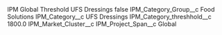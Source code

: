 <?xml version="1.0" encoding="UTF-8"?>
<CustomMetadata xmlns="http://soap.sforce.com/2006/04/metadata" xmlns:xsi="http://www.w3.org/2001/XMLSchema-instance" xmlns:xsd="http://www.w3.org/2001/XMLSchema">
    <label>IPM Global Threshold UFS Dressings</label>
    <protected>false</protected>
    <values>
        <field>IPM_Category_Group__c</field>
        <value xsi:type="xsd:string">Food Solutions</value>
    </values>
    <values>
        <field>IPM_Category__c</field>
        <value xsi:type="xsd:string">UFS Dressings</value>
    </values>
    <values>
        <field>IPM_Category_threshhold__c</field>
        <value xsi:type="xsd:double">1800.0</value>
    </values>
    <values>
        <field>IPM_Market_Cluster__c</field>
        <value xsi:nil="true"/>
    </values>
    <values>
        <field>IPM_Project_Span__c</field>
        <value xsi:type="xsd:string">Global</value>
    </values>
</CustomMetadata>
